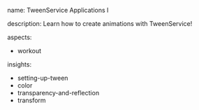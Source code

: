 name: TweenService Applications I

description: Learn how to create animations with TweenService!

aspects:
- workout

insights:
- setting-up-tween
- color
- transparency-and-reflection
- transform


